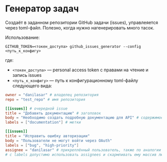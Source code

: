 # Генератор задач

Создаёт в заданном репозитории GitHub задачи (issues), управлеяется через toml-файл. Полезно, когда нужно нагенерировать много тасок.

Использование:

```
GITHUB_TOKEN=<токен_доступа> github_issues_generator --config <путь_к_конфигу>
```

где:

- `<токен_доступа>` &mdash; personal access token с правами на чтение и запись issues
- `<путь_к_конфигу>` &mdash; путь к конфигурационному toml-файлу следующего вида:

```toml
owner = "danilasar" # владелец репозитория
repo = "test_repo" # имя репозитория

[[issues]] # очередной issue
title = "Добавить документацию" # заголовок
body = "Необходимо создать подробную документацию для API" # содержимое
labels = ["documentation"] # метки

[[issues]]
title = "Исправить ошибку авторизации"
body = "Пользователи не могут войти через OAuth"
labels = ["bug", "high-priority"]
assignee = "danilasar" # прикреплённый пользователь, также по аналогии
# с labels допустимо использовать assignees и скармливать ему массив людей
```
